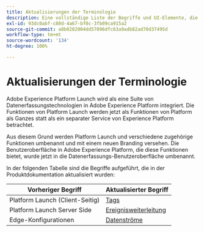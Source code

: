 ```yaml
---
title: Aktualisierungen der Terminologie
description: Eine vollständige Liste der Begriffe und UI-Elemente, die vom Rebranding von Adobe Experience Platform Launch betroffen sind.
exl-id: 93dc0abf-c80d-4a67-bf0c-3fb09ca915a2
source-git-commit: a8b0282004dd57096dfc63a9adb82ad70d37495d
workflow-type: tm+mt
source-wordcount: '134'
ht-degree: 100%

---
```


# Aktualisierungen der Terminologie

Adobe Experience Platform Launch wird als eine Suite von Datenerfassungstechnologien in Adobe Experience Platform integriert. Die Funktionen von Platform Launch werden jetzt als Funktionen von Platform als Ganzes statt als ein separater Service von Experience Platform betrachtet.

Aus diesem Grund werden Platform Launch und verschiedene zugehörige Funktionen umbenannt und mit einem neuen Branding versehen. Die Benutzeroberfläche in Adobe Experience Platform, die diese Funktionen bietet, wurde jetzt in die Datenerfassungs-Benutzeroberfläche umbenannt.

In der folgenden Tabelle sind die Begriffe aufgeführt, die in der Produktdokumentation aktualisiert wurden:

| Vorheriger Begriff | Aktualisierter Begriff |
|---|---|
| Platform Launch (Client-Seitig) | [Tags](./home.md) |
| Platform Launch Server Side | [Ereignisweiterleitung](./ui/event-forwarding/overview.md) |
| Edge-Konfigurationen | [Datenströme](https://experienceleague.adobe.com/docs/experience-platform/edge/fundamentals/datastreams.html?lang=de) |
